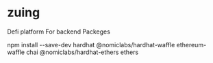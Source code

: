 # zuing
Defi platform
For backend Packeges

npm install --save-dev hardhat @nomiclabs/hardhat-waffle ethereum-waffle chai @nomiclabs/hardhat-ethers ethers

